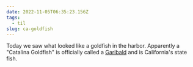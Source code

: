 ```yaml
---
date: 2022-11-05T06:35:23.156Z
tags:
  - til
slug: ca-goldfish
---
```

Today we saw what looked like a goldfish in the harbor. Apparently a "Catalina Goldfish" is officially called a [Garibald](https://en.wikipedia.org/wiki/Garibaldi_%28fish%29) and is California's state fish.
